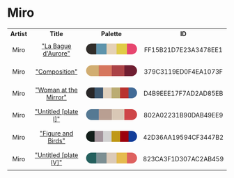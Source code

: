 
<!DOCTYPE html>
<html><body>
<h1>Miro</h1>
<table style="width:100%">
<tr><th style="text-align: center; vertical-align: middle;">Artist</th><th style="text-align: center; vertical-align: middle;">Title</th><th style="text-align: center; vertical-align: middle;">Palette</th><th style="text-align: center; vertical-align: middle;">ID</th></tr>
<tr><td style="text-align: center; vertical-align: middle;"><p style="font-size:14px">Miro</p></td> <td style="text-align: center; vertical-align: middle;"><a href=https://www.nga.gov/collection/art-object-page.142287.html style="font-size:14px">"La Bague d'Aurore"</a></td> <td style="text-align: center; vertical-align: middle;"><img style="border-radius: 14px;" src="../media/swatches/FF15B21D7E23A3478EE1.jpg" height="25"></td> <td style="text-align: center; vertical-align: middle;"><p style="font-size:14px">FF15B21D7E23A3478EE1</p></td></tr>
<tr><td style="text-align: center; vertical-align: middle;"><p style="font-size:14px">Miro</p></td> <td style="text-align: center; vertical-align: middle;"><a href=https://www.nga.gov/collection/art-object-page.91414.html style="font-size:14px">"Composition"</a></td> <td style="text-align: center; vertical-align: middle;"><img style="border-radius: 14px;" src="../media/swatches/379C3119ED0F4EA1073F.jpg" height="25"></td> <td style="text-align: center; vertical-align: middle;"><p style="font-size:14px">379C3119ED0F4EA1073F</p></td></tr>
<tr><td style="text-align: center; vertical-align: middle;"><p style="font-size:14px">Miro</p></td> <td style="text-align: center; vertical-align: middle;"><a href=https://www.nga.gov/collection/art-object-page.136243.html style="font-size:14px">"Woman at the Mirror"</a></td> <td style="text-align: center; vertical-align: middle;"><img style="border-radius: 14px;" src="../media/swatches/D4B9EEE17F7AD2AD85EB.jpg" height="25"></td> <td style="text-align: center; vertical-align: middle;"><p style="font-size:14px">D4B9EEE17F7AD2AD85EB</p></td></tr>
<tr><td style="text-align: center; vertical-align: middle;"><p style="font-size:14px">Miro</p></td> <td style="text-align: center; vertical-align: middle;"><a href=https://www.nga.gov/collection/art-object-page.46992.html style="font-size:14px">"Untitled [plate I]"</a></td> <td style="text-align: center; vertical-align: middle;"><img style="border-radius: 14px;" src="../media/swatches/802A02231B90DAB49EE9.jpg" height="25"></td> <td style="text-align: center; vertical-align: middle;"><p style="font-size:14px">802A02231B90DAB49EE9</p></td></tr>
<tr><td style="text-align: center; vertical-align: middle;"><p style="font-size:14px">Miro</p></td> <td style="text-align: center; vertical-align: middle;"><a href=https://www.nga.gov/collection/art-object-page.53059.html style="font-size:14px">"Figure and Birds"</a></td> <td style="text-align: center; vertical-align: middle;"><img style="border-radius: 14px;" src="../media/swatches/42D36AA19594CF3447B2.jpg" height="25"></td> <td style="text-align: center; vertical-align: middle;"><p style="font-size:14px">42D36AA19594CF3447B2</p></td></tr>
<tr><td style="text-align: center; vertical-align: middle;"><p style="font-size:14px">Miro</p></td> <td style="text-align: center; vertical-align: middle;"><a href=https://www.nga.gov/collection/art-object-page.46996.html style="font-size:14px">"Untitled [plate IV]"</a></td> <td style="text-align: center; vertical-align: middle;"><img style="border-radius: 14px;" src="../media/swatches/823CA3F1D307AC2AB459.jpg" height="25"></td> <td style="text-align: center; vertical-align: middle;"><p style="font-size:14px">823CA3F1D307AC2AB459</p></td></tr>
</table>
</body></html>
